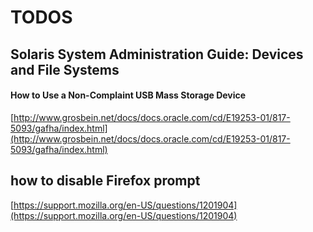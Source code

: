 # TODOS

## Solaris System Administration Guide: Devices and File Systems
#### How to Use a Non-Complaint USB Mass Storage Device
[http://www.grosbein.net/docs/docs.oracle.com/cd/E19253-01/817-5093/gafha/index.html](http://www.grosbein.net/docs/docs.oracle.com/cd/E19253-01/817-5093/gafha/index.html)

## how to disable Firefox prompt
[https://support.mozilla.org/en-US/questions/1201904](https://support.mozilla.org/en-US/questions/1201904)
